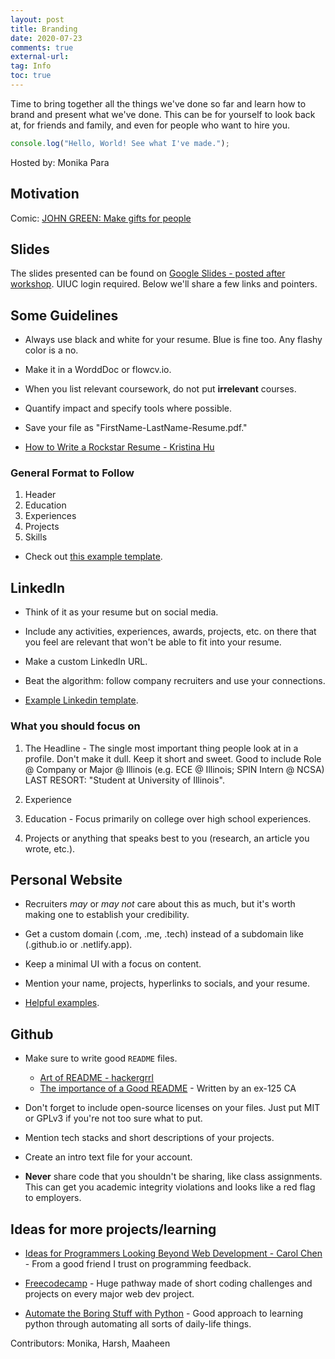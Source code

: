```yaml
---
layout: post
title: Branding
date: 2020-07-23
comments: true
external-url:
tag: Info
toc: true
---
```


<!-- markdownlint-disable MD004 MD009 MD014 MD024 MD040 -->

Time to bring together all the things we've done so far and learn how to brand and present what we've done. This can be for yourself to look back at, for friends and family, and even for people who want to hire you.

```js
console.log("Hello, World! See what I've made.");
```

Hosted by: Monika Para

## Motivation

Comic: [JOHN GREEN: Make gifts for people](http://www.zenpencils.com/comic/119-john-green-make-gifts-for-people/)

## Slides

The slides presented can be found on [Google Slides - posted after workshop](). UIUC login required. Below we'll share a few links and pointers.

## Some Guidelines

* Always use black and white for your resume. Blue is fine too. Any flashy color is a no.

* Make it in a WorddDoc or flowcv.io.

* When you list relevant coursework, do not put **irrelevant** courses.

* Quantify impact and specify tools where possible.

* Save your file as "FirstName-LastName-Resume.pdf."

* [How to Write a Rockstar Resume - Kristina Hu](https://kristina.substack.com/p/how-to-write-a-rockstar-resume-free)

### General Format to Follow

1. Header
2. Education
3. Experiences
4. Projects
5. Skills

* Check out [this example template](https://www.overleaf.com/latex/templates/jakes-resume/syzfjbzwjncs).

## LinkedIn

* Think of it as your resume but on social media.

* Include any activities, experiences, awards, projects, etc. on there that you feel are relevant that won't be able to fit into your resume.

* Make a custom LinkedIn URL.

* Beat the algorithm: follow company recruiters and use your connections.

* [Example Linkedin template](https://www.linkedin.com/in/wonsulting-wendy/).

### What you should focus on

1. The Headline - The single most important thing people look at in a profile. Don't make it dull. Keep it short and sweet.
Good to include Role @ Company or Major @ Illinois (e.g. ECE @ Illinois; SPIN Intern @ NCSA)
LAST RESORT: "Student at University of Illinois".

2. Experience

3. Education - Focus primarily on college over high school experiences.

4. Projects or anything that speaks best to you (research, an article you wrote, etc.).

## Personal Website

* Recruiters _may_ or _may not_ care about this as much, but it's worth making one to establish your credibility. 

* Get a custom domain (.com, .me, .tech) instead of a subdomain like (.github.io or .netlify.app).

* Keep a minimal UI with a focus on content.

* Mention your name, projects, hyperlinks to socials, and your resume.

* [Helpful examples](https://dev.to/jatinrao/20-developer-portfolios-for-inspiration-2k06).

## Github

* Make sure to write good `README` files.
  - [Art of README - hackergrrl](https://github.com/hackergrrl/art-of-readme)
  - [The importance of a Good README](https://daviskeene.com/blog/posts/?post=importance-of-readme) - Written by an ex-125 CA 

* Don't forget to include open-source licenses on your files. Just put MIT or GPLv3 if you're not too sure what to put.

* Mention tech stacks and short descriptions of your projects.

* Create an intro text file for your account.

* **Never** share code that you shouldn't be sharing, like class assignments. This can get you academic integrity violations and looks like a red flag to employers.

## Ideas for more projects/learning

* [Ideas for Programmers Looking Beyond Web Development - Carol Chen](https://carolchen.me/blog/tech/past-webdev/) - From a good friend I trust on programming feedback.

* [Freecodecamp](https://www.freecodecamp.org/) - Huge pathway made of short coding challenges and projects on every major web dev project. 

* [Automate the Boring Stuff with Python](https://automatetheboringstuff.com/) - Good approach to learning python through automating all sorts of daily-life things.


Contributors: Monika, Harsh, Maaheen
